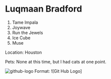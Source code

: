 # **Luqmaan Bradford**

1. Tame Impala
1. Joywave
1. Run the Jewels
1. Ice Cube
1. Muse

Location: Houston

Pets: None at this time, but I had cats at one point.

![github-logo](/desktop/CLI-101/github-logo.jpg)
Format: ![Git Hub Logo]